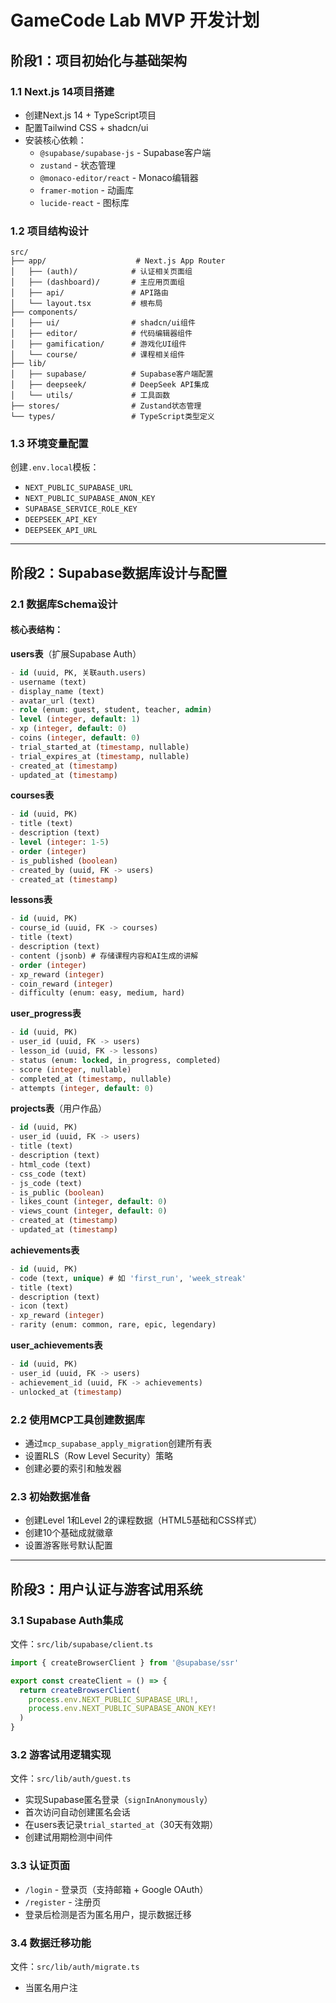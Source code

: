 # GameCode Lab MVP 开发计划

## 阶段1：项目初始化与基础架构

### 1.1 Next.js 14项目搭建
- 创建Next.js 14 + TypeScript项目
- 配置Tailwind CSS + shadcn/ui
- 安装核心依赖：
  - `@supabase/supabase-js` - Supabase客户端
  - `zustand` - 状态管理
  - `@monaco-editor/react` - Monaco编辑器
  - `framer-motion` - 动画库
  - `lucide-react` - 图标库

### 1.2 项目结构设计
```
src/
├── app/                    # Next.js App Router
│   ├── (auth)/            # 认证相关页面组
│   ├── (dashboard)/       # 主应用页面组
│   ├── api/               # API路由
│   └── layout.tsx         # 根布局
├── components/
│   ├── ui/                # shadcn/ui组件
│   ├── editor/            # 代码编辑器组件
│   ├── gamification/      # 游戏化UI组件
│   └── course/            # 课程相关组件
├── lib/
│   ├── supabase/          # Supabase客户端配置
│   ├── deepseek/          # DeepSeek API集成
│   └── utils/             # 工具函数
├── stores/                # Zustand状态管理
└── types/                 # TypeScript类型定义
```

### 1.3 环境变量配置
创建`.env.local`模板：
- `NEXT_PUBLIC_SUPABASE_URL`
- `NEXT_PUBLIC_SUPABASE_ANON_KEY`
- `SUPABASE_SERVICE_ROLE_KEY`
- `DEEPSEEK_API_KEY`
- `DEEPSEEK_API_URL`

---

## 阶段2：Supabase数据库设计与配置

### 2.1 数据库Schema设计

#### 核心表结构：

**users表**（扩展Supabase Auth）
```sql
- id (uuid, PK, 关联auth.users)
- username (text)
- display_name (text)
- avatar_url (text)
- role (enum: guest, student, teacher, admin)
- level (integer, default: 1)
- xp (integer, default: 0)
- coins (integer, default: 0)
- trial_started_at (timestamp, nullable)
- trial_expires_at (timestamp, nullable)
- created_at (timestamp)
- updated_at (timestamp)
```

**courses表**
```sql
- id (uuid, PK)
- title (text)
- description (text)
- level (integer: 1-5)
- order (integer)
- is_published (boolean)
- created_by (uuid, FK -> users)
- created_at (timestamp)
```

**lessons表**
```sql
- id (uuid, PK)
- course_id (uuid, FK -> courses)
- title (text)
- description (text)
- content (jsonb) # 存储课程内容和AI生成的讲解
- order (integer)
- xp_reward (integer)
- coin_reward (integer)
- difficulty (enum: easy, medium, hard)
```

**user_progress表**
```sql
- id (uuid, PK)
- user_id (uuid, FK -> users)
- lesson_id (uuid, FK -> lessons)
- status (enum: locked, in_progress, completed)
- score (integer, nullable)
- completed_at (timestamp, nullable)
- attempts (integer, default: 0)
```

**projects表**（用户作品）
```sql
- id (uuid, PK)
- user_id (uuid, FK -> users)
- title (text)
- description (text)
- html_code (text)
- css_code (text)
- js_code (text)
- is_public (boolean)
- likes_count (integer, default: 0)
- views_count (integer, default: 0)
- created_at (timestamp)
- updated_at (timestamp)
```

**achievements表**
```sql
- id (uuid, PK)
- code (text, unique) # 如 'first_run', 'week_streak'
- title (text)
- description (text)
- icon (text)
- xp_reward (integer)
- rarity (enum: common, rare, epic, legendary)
```

**user_achievements表**
```sql
- id (uuid, PK)
- user_id (uuid, FK -> users)
- achievement_id (uuid, FK -> achievements)
- unlocked_at (timestamp)
```

### 2.2 使用MCP工具创建数据库
- 通过`mcp_supabase_apply_migration`创建所有表
- 设置RLS（Row Level Security）策略
- 创建必要的索引和触发器

### 2.3 初始数据准备
- 创建Level 1和Level 2的课程数据（HTML5基础和CSS样式）
- 创建10个基础成就徽章
- 设置游客账号默认配置

---

## 阶段3：用户认证与游客试用系统

### 3.1 Supabase Auth集成
文件：`src/lib/supabase/client.ts`
```typescript
import { createBrowserClient } from '@supabase/ssr'

export const createClient = () => {
  return createBrowserClient(
    process.env.NEXT_PUBLIC_SUPABASE_URL!,
    process.env.NEXT_PUBLIC_SUPABASE_ANON_KEY!
  )
}
```

### 3.2 游客试用逻辑实现
文件：`src/lib/auth/guest.ts`
- 实现Supabase匿名登录（`signInAnonymously`）
- 首次访问自动创建匿名会话
- 在users表记录`trial_started_at`（30天有效期）
- 创建试用期检测中间件

### 3.3 认证页面
- `/login` - 登录页（支持邮箱 + Google OAuth）
- `/register` - 注册页
- 登录后检测是否为匿名用户，提示数据迁移

### 3.4 数据迁移功能
文件：`src/lib/auth/migrate.ts`
- 当匿名用户注